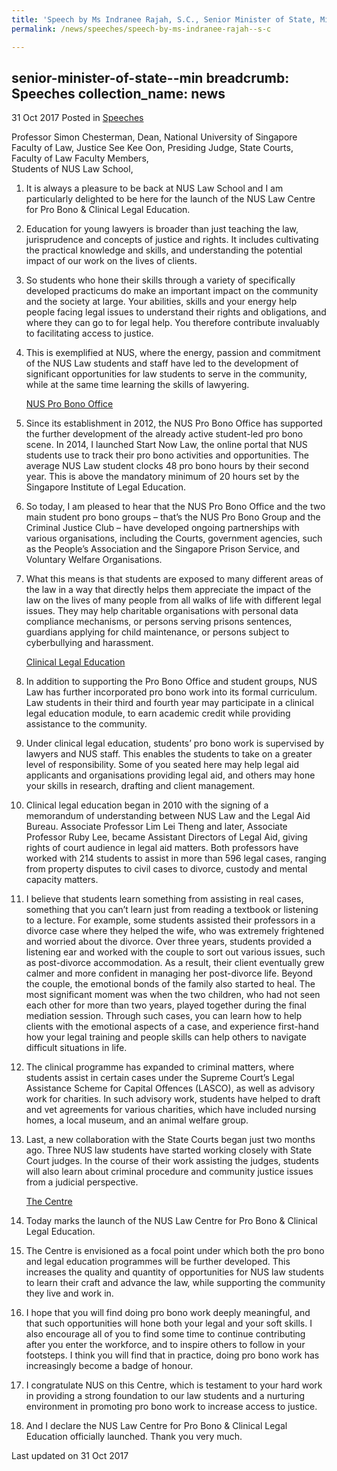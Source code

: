 ```yaml
---
title: 'Speech by Ms Indranee Rajah, S.C., Senior Minister of State, Ministry of Law & Ministry of Finance, at the Launch of the NUS Law Centre for Pro Bono & Clinical Legal Education'
permalink: /news/speeches/speech-by-ms-indranee-rajah--s-c

---
```

senior-minister-of-state--min
breadcrumb: Speeches
collection_name: news
---

31 Oct 2017 Posted in [Speeches](/news/speeches)


Professor Simon Chesterman, Dean, National University of Singapore Faculty of Law,
Justice See Kee Oon, Presiding Judge, State Courts,  
Faculty of Law Faculty Members,  
Students of NUS Law School,  

 1. It is always a pleasure to be back at NUS Law School and I am particularly delighted to be here for the launch of the NUS Law Centre for Pro Bono & Clinical Legal Education.
 
 2. Education for young lawyers is broader than just teaching the law, jurisprudence and concepts of justice and rights. It includes cultivating the practical knowledge and skills, and understanding the potential impact of our work on the lives of clients.
 
 3. So students who hone their skills through a variety of specifically developed practicums do make an important impact on the community and the society at large. Your abilities, skills and your energy help people facing legal issues to understand their rights and obligations, and where they can go to for legal help. You therefore contribute invaluably to facilitating access to justice.
 
 4. This is exemplified at NUS, where the energy, passion and commitment of the NUS Law students and staff have led to the development of significant opportunities for law students to serve in the community, while at the same time learning the skills of lawyering.
    
    <u>NUS Pro Bono Office</u>


 5. Since its establishment in 2012, the NUS Pro Bono Office has supported the further development of the already active student-led pro bono scene.  In 2014, I launched Start Now Law, the online portal that NUS students use to track their pro bono activities and opportunities. The average NUS Law student clocks 48 pro bono hours by their second year. This is above the mandatory minimum of 20 hours set by the Singapore Institute of Legal Education.



 6. So today, I am pleased to hear that the NUS Pro Bono Office and the two main student pro bono groups – that’s the NUS Pro Bono Group and the Criminal Justice Club – have developed ongoing partnerships with various organisations, including the Courts, government agencies, such as the People’s Association and the Singapore Prison Service, and Voluntary Welfare Organisations.


 7. What this means is that students are exposed to many different areas of the law in a way that directly helps them appreciate the impact of the law on the lives of many people from all walks of life with different legal issues. They may help charitable organisations with personal data compliance mechanisms, or persons serving prisons sentences, guardians applying for child maintenance, or persons subject to cyberbullying and harassment. 
    
    <u>Clinical Legal Education</u>


 8. In addition to supporting the Pro Bono Office and student groups, NUS Law has further incorporated pro bono work into its formal curriculum. Law students in their third and fourth year may participate in a clinical legal education module, to earn academic credit while providing assistance to the community.


9. Under clinical legal education, students’ pro bono work is supervised by lawyers and NUS staff. This enables the students to take on a greater level of responsibility. Some of you seated here may help legal aid applicants and organisations providing legal aid, and others may hone your skills in research, drafting and client management.


10. Clinical legal education began in 2010 with the signing of a memorandum of understanding between NUS Law and the Legal Aid Bureau. Associate Professor Lim Lei Theng and later, Associate Professor Ruby Lee, became Assistant Directors of Legal Aid, giving rights of court audience in legal aid matters. Both professors have worked with 214 students to assist in more than 596 legal cases, ranging from property disputes to civil cases to divorce, custody and mental capacity matters.
 
 
11. I believe that students learn something from assisting in real cases, something that you can’t learn just from reading a textbook or listening to a lecture. For example, some students assisted their professors in a divorce case where they helped the wife, who was extremely frightened and worried about the divorce. Over three years, students provided a listening ear and worked with the couple to sort out various issues, such as post-divorce accommodation. As a result, their client eventually grew calmer and more confident in managing her post-divorce life. Beyond the couple, the emotional bonds of the family also started to heal. The most significant moment was when the two children, who had not seen each other for more than two years, played together during the final mediation session. Through such cases, you can learn how to help clients with the emotional aspects of a case, and experience first-hand how your legal training and people skills can help others to navigate difficult situations in life.


12. The clinical programme has expanded to criminal matters, where students assist in certain cases under the Supreme Court’s Legal Assistance Scheme for Capital Offences (LASCO), as well as advisory work for charities. In such advisory work, students have helped to draft and vet agreements for various charities, which have included nursing homes, a local museum, and an animal welfare group. 
 

13. Last, a new collaboration with the State Courts began just two months ago. Three NUS law students have started working closely with State Court judges. In the course of their work assisting the judges, students will also learn about criminal procedure and community justice issues from a judicial perspective.

    <u>The Centre</u>


14. Today marks the launch of the NUS Law Centre for Pro Bono & Clinical Legal Education.


15. The Centre is envisioned as a focal point under which both the pro bono and legal education programmes will be further developed. This increases the quality and quantity of opportunities for NUS law students to learn their craft and advance the law, while supporting the community they live and work in.


16. I hope that you will find doing pro bono work deeply meaningful, and that such opportunities will hone both your legal and your soft skills. I also encourage all of you to find some time to continue contributing after you enter the workforce, and to inspire others to follow in your footsteps. I think you will find that in practice, doing pro bono work has increasingly become a badge of honour.


17. I congratulate NUS on this Centre, which is testament to your hard work in providing a strong foundation to our law students and a nurturing environment in promoting pro bono work to increase access to justice.

18. And I declare the NUS Law Centre for Pro Bono & Clinical Legal Education officially launched. Thank you very much. 


<p class="right-side-updated">Last updated on 31 Oct 2017</p> 
